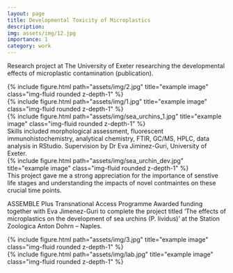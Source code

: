 ```yaml
---
layout: page
title: Developmental Toxicity of Microplastics 
description: 
img: assets/img/12.jpg
importance: 1
category: work
---
```

Research project at The University of Exeter researching the developmental effects of microplastic contamination (publication). 

<div class="row">
    <div class="col-sm mt-3 mt-md-0">
        {% include figure.html path="assets/img/2.jpg" title="example image" class="img-fluid rounded z-depth-1" %}
    </div>
    <div class="col-sm mt-3 mt-md-0">
        {% include figure.html path="assets/img/1.jpg" title="example image" class="img-fluid rounded z-depth-1" %}
    </div>
    <div class="col-sm mt-3 mt-md-0">
        {% include figure.html path="assets/img/sea_urchins_1.jpg" title="example image" class="img-fluid rounded z-depth-1" %}
    </div>
</div>
<div class="caption">
    Skills included morphological assessment, fluorescent immunohistochemistry, analytical chemistry, FTIR, GC/MS, HPLC, data analysis in RStudio. Supervision by Dr Eva Jiminez-Guri, University of Exeter.
</div>
<div class="row">
    <div class="col-sm mt-3 mt-md-0">
        {% include figure.html path="assets/img/sea_urchin_dev.jpg" title="example image" class="img-fluid rounded z-depth-1" %}
    </div>
</div>
<div class="caption">
    This project gave me a strong appreciation for the importance of senstive life stages and understanding the impacts of novel contmaintes on these crucial time points. 
</div>

ASSEMBLE Plus Transnational Access Programme
Awarded funding together with Eva Jimenez-Guri to complete the
project titled ‘The effects of microplastics on the development of sea
urchins (P. lividus)’ at the Station Zoologica Anton Dohrn – Naples.

<div class="row justify-content-sm-center">
    <div class="col-sm-8 mt-3 mt-md-0">
        {% include figure.html path="assets/img/3.jpg" title="example image" class="img-fluid rounded z-depth-1" %}
    </div>
    <div class="col-sm-4 mt-3 mt-md-0">
        {% include figure.html path="assets/img/lab.jpg" title="example image" class="img-fluid rounded z-depth-1" %}
    </div>
</div>
<div class="caption">

</div>
